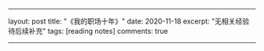 ------

layout: post
title: "《我的职场十年》"
date: 2020-11-18
excerpt: "无相关经验待后续补充"
tags: [reading notes]
comments: true

------


